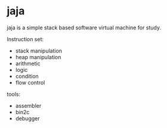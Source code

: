 # jaja

jaja is a simple stack based software virtual machine for study.

Instruction set:
- stack manipulation
- heap manipulation
- arithmetic
- logic
- condition
- flow control

tools:
- assembler
- bin2c
- debugger
